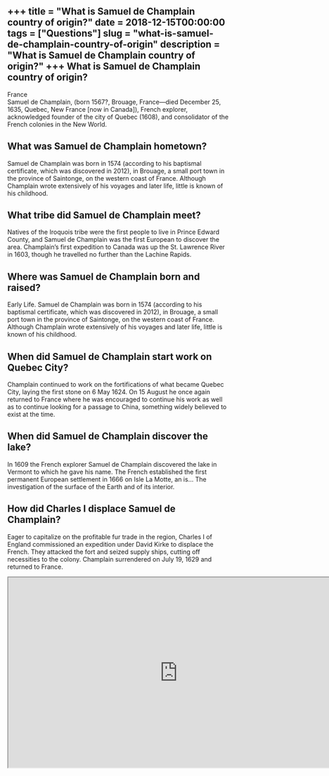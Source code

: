 +++
title = "What is Samuel de Champlain country of origin?"
date = 2018-12-15T00:00:00
tags = ["Questions"]
slug = "what-is-samuel-de-champlain-country-of-origin"
description = "What is Samuel de Champlain country of origin?"
+++
What is Samuel de Champlain country of origin?
----------------------------------------------

France  
Samuel de Champlain, (born 1567?, Brouage, France—died December 25, 1635, Quebec, New France \[now in Canada\]), French explorer, acknowledged founder of the city of Quebec (1608), and consolidator of the French colonies in the New World.

What was Samuel de Champlain hometown?
--------------------------------------

Samuel de Champlain was born in 1574 (according to his baptismal certificate, which was discovered in 2012), in Brouage, a small port town in the province of Saintonge, on the western coast of France. Although Champlain wrote extensively of his voyages and later life, little is known of his childhood.

What tribe did Samuel de Champlain meet?
----------------------------------------

Natives of the Iroquois tribe were the first people to live in Prince Edward County, and Samuel de Champlain was the first European to discover the area. Champlain’s first expedition to Canada was up the St. Lawrence River in 1603, though he travelled no further than the Lachine Rapids.

Where was Samuel de Champlain born and raised?
----------------------------------------------

Early Life. Samuel de Champlain was born in 1574 (according to his baptismal certificate, which was discovered in 2012), in Brouage, a small port town in the province of Saintonge, on the western coast of France. Although Champlain wrote extensively of his voyages and later life, little is known of his childhood.

When did Samuel de Champlain start work on Quebec City?
-------------------------------------------------------

Champlain continued to work on the fortifications of what became Quebec City, laying the first stone on 6 May 1624. On 15 August he once again returned to France where he was encouraged to continue his work as well as to continue looking for a passage to China, something widely believed to exist at the time.

When did Samuel de Champlain discover the lake?
-----------------------------------------------

In 1609 the French explorer Samuel de Champlain discovered the lake in Vermont to which he gave his name. The French established the first permanent European settlement in 1666 on Isle La Motte, an is… The investigation of the surface of the Earth and of its interior.

How did Charles I displace Samuel de Champlain?
-----------------------------------------------

Eager to capitalize on the profitable fur trade in the region, Charles I of England commissioned an expedition under David Kirke to displace the French. They attacked the fort and seized supply ships, cutting off necessities to the colony. Champlain surrendered on July 19, 1629 and returned to France.

<iframe allow="accelerometer; autoplay; clipboard-write; encrypted-media; gyroscope; picture-in-picture" allowfullscreen="" class="__youtube_prefs__  epyt-is-override  no-lazyload" data-no-lazy="1" data-origheight="433" data-origwidth="770" data-skipgform_ajax_framebjll="" height="433" id="_ytid_97816" loading="lazy" src="https://www.youtube.com/embed/69K-LrTwPms?enablejsapi=1&autoplay=0&cc_load_policy=0&cc_lang_pref=&iv_load_policy=1&loop=0&modestbranding=0&rel=1&fs=1&playsinline=0&autohide=2&theme=dark&color=red&controls=1&" title="YouTube player" width="770"></iframe>